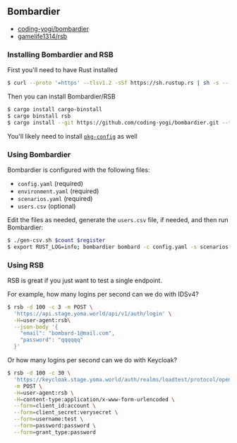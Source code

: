 ## Bombardier
* [coding-yogi/bombardier](https://github.com/coding-yogi/bombardier)
* [gamelife1314/rsb](https://github.com/gamelife1314/rsb)

### Installing Bombardier and RSB
First you'll need to have Rust installed
```bash
$ curl --proto '=https' --tlsv1.2 -sSf https://sh.rustup.rs | sh -s -- -y
```
Then you can install Bombardier/RSB
```bash
$ cargo install cargo-binstall
$ cargo binstall rsb
$ cargo install --git https://github.com/coding-yogi/bombardier.git --tag v1.1
```
You'll likely need to install [`pkg-config`](https://freedesktop.org/wiki/Software/pkg-config/) as well

### Using Bombardier
Bombardier is configured with the following files:
* `config.yaml` (required)
* `environment.yaml` (required)
* `scenarios.yaml` (required)
* `users.csv` (optional)

Edit the files as needed, generate the `users.csv` file, if needed, and then run Bombardier:
```bash
$ ./gen-csv.sh $count $register
$ export RUST_LOG=info; bombardier bombard -c config.yaml -s scenarios.yaml -e environment.yaml -d ./users.csv
```

### Using RSB
RSB is great if you just want to test a single endpoint.

For example, how many logins per second can we do with IDSv4?
```bash
$ rsb -d 100 -c 3 -m POST \
  'https://api.stage.yoma.world/api/v1/auth/login' \
  -H=user-agent:rsb\
  --json-body '{
    "email": "bombard-1@mail.com",
    "password": "qqqqqq"
  }'
```
Or how many logins per second can we do with Keycloak?
```bash
$ rsb -d 100 -c 30 \
  'https://keycloak.stage.yoma.world/auth/realms/loadtest/protocol/openid-connect/token' \
  -m POST \
  -H=user-agent:rsb \
  -H=content-type:application/x-www-form-urlencoded \
  --form=client_id:account \
  --form=client_secret:verysecret \
  --form=username:test \
  --form=password:password \
  --form=grant_type:password
```
